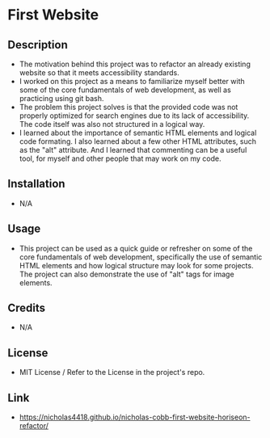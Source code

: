 # First Website

## Description

- The motivation behind this project was to refactor an already existing website so that it meets accessibility standards.
- I worked on this project as a means to familiarize myself better with some of the core fundamentals of web development, as well as practicing using git bash.
- The problem this project solves is that the provided code was not properly optimized for search engines due to its lack of accessibility. The code itself was also not structured in a logical way.
- I learned about the importance of semantic HTML elements and logical code formating. I also learned about a few other HTML attributes, such as the "alt" attribute. And I learned that commenting can be a useful tool, for myself and other people that may work on my code.

## Installation 
- N/A

## Usage
- This project can be used as a quick guide or refresher on some of the core fundamentals of web development, specifically the use of semantic HTML elements and how logical structure may look for some projects. The project can also demonstrate the use of "alt" tags for image elements.

## Credits
- N/A

## License
- MIT License / Refer to the License in the project's repo.

## Link
- https://nicholas4418.github.io/nicholas-cobb-first-website-horiseon-refactor/